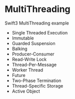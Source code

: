 # MultiThreading
Swift3 MultiThreading example


* Single Threaded Execution
* Immutable
* Guarded Suspension
* Balking
* Producer-Consumer
* Read-Write Lock
* Thread-Per-Message
* Worker Thread
* Future
* Two-Phase Termination
* Thread-Specific Storage
* Active Object

